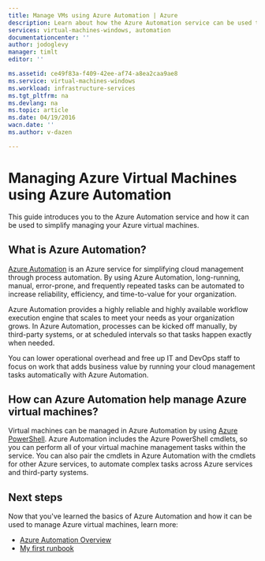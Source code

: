 ```yaml
---
title: Manage VMs using Azure Automation | Azure
description: Learn about how the Azure Automation service can be used to manage Azure virtual machines at scale.
services: virtual-machines-windows, automation
documentationcenter: ''
author: jodoglevy
manager: timlt
editor: ''

ms.assetid: ce49f83a-f409-42ee-af74-a8ea2caa9ae8
ms.service: virtual-machines-windows
ms.workload: infrastructure-services
ms.tgt_pltfrm: na
ms.devlang: na
ms.topic: article
ms.date: 04/19/2016
wacn.date: ''
ms.author: v-dazen

---
```

# Managing Azure Virtual Machines using Azure Automation
This guide introduces you to the Azure Automation service and how it can be used to simplify managing your Azure virtual machines.

## What is Azure Automation?
[Azure Automation](https://www.azure.cn/home/features/automation/) is an Azure service for simplifying cloud management through process automation. By using Azure Automation, long-running, manual, error-prone, and frequently repeated tasks can be automated to increase reliability, efficiency, and time-to-value for your organization.

Azure Automation provides a highly reliable and highly available workflow execution engine that scales to meet your needs as your organization grows. In Azure Automation, processes can be kicked off manually, by third-party systems, or at scheduled intervals so that tasks happen exactly when needed.

You can lower operational overhead and free up IT and DevOps staff to focus on work that adds business value by running your cloud management tasks automatically with Azure Automation.

## How can Azure Automation help manage Azure virtual machines?
Virtual machines can be managed in Azure Automation by using [Azure PowerShell](https://msdn.microsoft.com/library/azure/jj156055.aspx). Azure Automation includes the Azure PowerShell cmdlets, so you can perform all of your virtual machine management tasks within the service. You can also pair the cmdlets in Azure Automation with the cmdlets for other Azure services, to automate complex tasks across Azure services and third-party systems.

## Next steps
Now that you've learned the basics of Azure Automation and how it can be used to manage Azure virtual machines, learn more:

* [Azure Automation Overview](../../automation/automation-intro.md)
* [My first runbook](../../automation/automation-first-runbook-textual.md)
